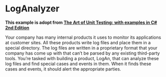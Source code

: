 # LogAnalyzer

**This example is adopt from [The Art of Unit Testing: with examples in C# 2nd Edition](https://www.amazon.com/Art-Unit-Testing-examples/dp/1617290890)**

Your company has many internal products it uses to monitor its applications at customer sites. All these products write log files and place them in a special directory. The log files are written in a proprietary format that your company has come up with that can’t be parsed by any existing third-party tools. You’re tasked with building a product, LogAn, that can analyze these log files and find special cases and events in them. When it finds these cases and events, it should alert the appropriate parties.